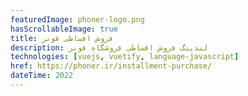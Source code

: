 ```yaml
---
featuredImage: phoner-logo.png
hasScrollableImage: true
title: فروش اقساطی فونر
description: لندینگ فروش اقساطی فروشگاه فونر
technologies: [vuejs, vuetify, language-javascript]
href: https://phoner.ir/installment-purchase/
dateTime: 2022
---
```

